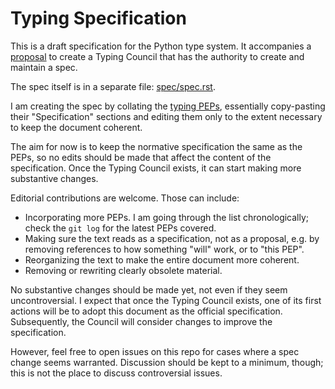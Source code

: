# Typing Specification

This is a draft specification for the Python type system. It accompanies
a [proposal](https://discuss.python.org/t/proposed-new-typing-governance-process/34244)
to create a Typing Council that has the authority to create and maintain a spec.

The spec itself is in a separate file: [spec/spec.rst](./spec/spec.rst).

I am creating the spec by collating the [typing PEPs](https://peps.python.org/topic/typing/),
essentially copy-pasting their "Specification" sections and editing them only to the
extent necessary to keep the document coherent.

The aim for now is to keep the normative specification the same as the PEPs, so no edits
should be made that affect the content of the specification. Once the Typing Council exists,
it can start making more substantive changes.

Editorial contributions are welcome. Those can include:

* Incorporating more PEPs. I am going through the list chronologically; check the
  `git log` for the latest PEPs covered.
* Making sure the text reads as a specification, not as a proposal, e.g. by removing
  references to how something "will" work, or to "this PEP".
* Reorganizing the text to make the entire document more coherent.
* Removing or rewriting clearly obsolete material.

No substantive changes should be made yet, not even if they seem uncontroversial.
I expect that once the Typing Council exists, one of its first actions will be to
adopt this document as the official specification. Subsequently, the Council will
consider changes to improve the specification.

However, feel free to open issues on this repo for cases where a spec change seems
warranted. Discussion should be kept to a minimum, though; this is not the place to
discuss controversial issues.
